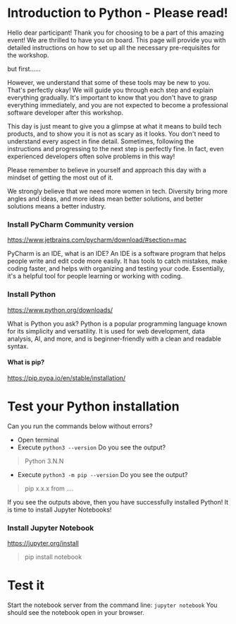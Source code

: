 # Introduction to Python - Please read!

Hello dear participant! Thank you for choosing to be a part of this amazing event! We are thrilled to have you on board. 
This page will provide you with detailed instructions on how to set up all the necessary pre-requisites for the workshop.

but first......

However, we understand that some of these tools may be new to you. That's perfectly okay! We will guide you through each step and explain everything gradually. It's important to know that you don't have to grasp everything immediately, and you are not expected to become a professional software developer after this workshop.

This day is just meant to give you a glimpse at what it means to build tech products, and to show you it is not as scary as it looks.
You don't need to understand every aspect in fine detail.
Sometimes, following the instructions and progressing to the next step is perfectly fine. In fact, even experienced developers often solve problems in this way!

Please remember to believe in yourself and approach this day with a mindset of getting the most out of it.

We strongly believe that we need more women in tech. Diversity bring more angles and ideas, and more ideas mean better solutions, and better solutions means a better industry.


### Install PyCharm Community version
https://www.jetbrains.com/pycharm/download/#section=mac

PyCharm is an IDE, what is an IDE?
An IDE is a software program that helps people write and edit code more easily. It has tools to catch mistakes, make coding faster, and helps with organizing and testing your code. Essentially, it's a helpful tool for people learning or working with coding.

### Install Python
https://www.python.org/downloads/

What is Python you ask?
Python is a popular programming language known for its simplicity and versatility. It is used for web development, data analysis, AI, and more, and is beginner-friendly with a clean and readable syntax.


#### What is pip?
https://pip.pypa.io/en/stable/installation/


# Test your Python installation

Can you run the commands below without errors?
- Open terminal 
- Execute ``python3 --version``
Do you see the output?  
>Python 3.N.N
- Execute `python3 -m pip --version`
Do you see the output?  
>pip x.x.x from ....

If you see the outputs above, then you have successfully installed Python! It is time to install Jupyter Notebooks!

### Install Jupyter Notebook

https://jupyter.org/install

>pip install notebook


# Test it

Start the notebook server from the command line:
`jupyter notebook`
You should see the notebook open in your browser.


